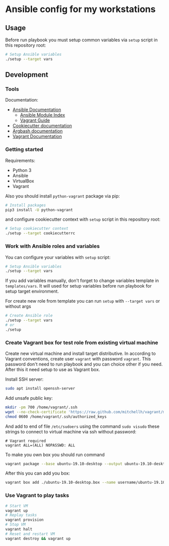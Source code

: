 # Ansible config for my workstations

## Usage

Before run playbook you must setup common variables via `setup` script in this repository root:

```bash
# Setup Ansible variables
./setup --target vars
```

## Development

### Tools

Documentation:

- [Ansible Documentation](https://docs.ansible.com/ansible/latest/index.html)
  - [Ansible Module Index](https://docs.ansible.com/ansible/latest/modules/modules_by_category.html)
  - [Vagrant Guide](https://docs.ansible.com/ansible/latest/scenario_guides/guide_vagrant.html)
- [Cookiecutter documentation](https://cookiecutter.readthedocs.io/en/latest/readme.html)
- [Argbash documentation](https://argbash.readthedocs.io/en/stable/)
- [Vagrant Documentation](https://www.vagrantup.com/docs/)

### Getting started

Requirements:

- Python 3
- Ansible
- VirtualBox
- Vagrant

Also you should install `python-vagrant` package via pip:

```bash
# Install packages
pip3 install -U python-vagrant
```

and configure cookiecutter context with `setup` script in this repository root:

```bash
# Setup cookiecutter context
./setup --target cookiecutterrc
```

### Work with Ansible roles and variables

You can configure your variables with `setup` script:

```bash
# Setup Ansible variables
./setup --target vars
```

If you add variables manually, don't forget to change variables template in `templates/vars`. 
It will used for setup variables before run playbook for setup target environment.

For create new role from template you can run `setup` with `--target vars` or without args

```bash
# Create Ansible role
./setup --target vars
# or
./setup
```

### Create Vagrant box for test role from existing virtual machine

Create new virtual machine and install target distributive. 
In according to Vagrant conventions, create user `vagrant` with password `vagrant`. 
This password don't need to run playbook and you can choice other if you need.
After this it need setup to use as Vagrant box. 

Install SSH server:

```bash
sudo apt install openssh-server
```

Add unsafe public key:  

```bash
mkdir -pm 700 /home/vagrant/.ssh
wget --no-check-certificate 'https://raw.github.com/mitchellh/vagrant/master/keys/vagrant.pub' -O /home/vagrant/.ssh/authorized_keys
chmod 0600 /home/vagrant/.ssh/authorized_keys
```

And add to end of file `/etc/sudoers` using the command `sudo visudo` these strings
to connect to virtual machine via ssh without password:

```
# Vagrant required
vagrant ALL=(ALL) NOPASSWD: ALL
```

To make you own box you should run command

```bash
vagrant package --base ubuntu-19.10-desktop --output ubuntu-19.10-desktop.box
``` 

After this you can add you box:

```bash
vagrant box add ./ubuntu-19.10-desktop.box --name username/ubuntu-19.10-desktop
```

### Use Vagrant to play tasks

```bash
# Start VM
vagrant up
# Replay tasks
vagrant provision
# Stop VM
vagrant halt
# Reset and restart VM
vagrant destroy && vagrant up
```

